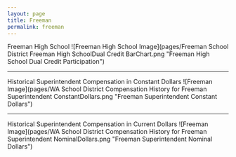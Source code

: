 ```yaml
---
layout: page
title: Freeman
permalink: freeman
---
```



Freeman High School
![Freeman High School Image](pages/Freeman School District Freeman High SchoolDual Credit BarChart.png "Freeman High School Dual Credit Participation")

___

Historical Superintendent Compensation in Constant Dollars
![Freeman Image](pages/WA School District Compensation History for Freeman Superintendent ConstantDollars.png "Freeman Superintendent Constant Dollars")

___

Historical Superintendent Compensation in Current Dollars
![Freeman Image](pages/WA School District Compensation History for Freeman Superintendent NominalDollars.png "Freeman Superintendent Nominal Dollars")